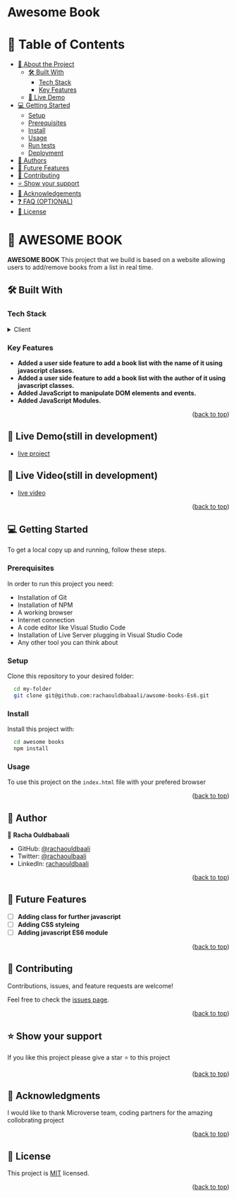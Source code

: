 # Awesome Book 
# 📗 Table of Contents

- [📖 About the Project](#about-project)
  - [🛠 Built With](#built-with)
    - [Tech Stack](#tech-stack)
    - [Key Features](#key-features)
  - [🚀 Live Demo](#live-demo)
- [💻 Getting Started](#getting-started)
  - [Setup](#setup)
  - [Prerequisites](#prerequisites)
  - [Install](#install)
  - [Usage](#usage)
  - [Run tests](#run-tests)
  - [Deployment](#triangular_flag_on_post-deployment)
- [👥 Authors](#authors)
- [🔭 Future Features](#future-features)
- [🤝 Contributing](#contributing)
- [⭐️ Show your support](#support)
- [🙏 Acknowledgements](#acknowledgements)
- [❓ FAQ (OPTIONAL)](#faq)
- [📝 License](#license)


# 📖 AWESOME BOOK <a name="about-project"></a>

**AWESOME BOOK** This project that we build is based on a website allowing users to add/remove books from a list in real time.

## 🛠 Built With <a name="built-with"></a>

### Tech Stack <a name="tech-stack"></a>

<details>
  <summary>Client</summary>
  <ul>
    <li>HTML</li>
    <li>Javascript & DOM</li>
    
  </ul>
</details>


### Key Features <a name="key-features"></a>

- **Added a user side feature to add a book list with the name of it using javascript classes.**
- **Added a user side feature to add a book list with the  author of it using javascript classes.**
- **Added JavaScript to manipulate DOM elements and events.**
- **Added JavaScript Modules.**



<p align="right">(<a href="#readme-top">back to top</a>)</p>


## 🚀 Live Demo(still in development) <a name="live-demo"></a>


- [live project](#)

## 🚀 Live Video(still in development) <a name="live-video"></a>

- [live video ](#)

<p align="right">(<a href="#readme-top">back to top</a>)</p>

<!-- GETTING STARTED -->

## 💻 Getting Started <a name="getting-started"></a>


To get a local copy up and running, follow these steps.

### Prerequisites

In order to run this project you need:
 - Installation of Git
 - Installation of NPM
 - A working browser
 - Internet connection
 - A code editor like Visual Studio Code
 - Installation of Live Server plugging in Visual Studio Code
 - Any other tool you can think about

### Setup

Clone this repository to your desired folder:


```sh
  cd my-folder
  git clone git@github.com:rachaouldbabaali/awsome-books-Es6.git
```

### Install

Install this project with:


```sh
  cd awesome books
  npm install
```

### Usage

To use this project on the `index.html` file with your prefered browser
<p align="right">(<a href="#readme-top">back to top</a>)</p>


## 👥 Author <a name="authors"></a>


👤 **Racha Ouldbabaali**

- GitHub: [@rachaouldbaali](https://github.com/rachaouldbaali)
- Twitter: [@rachaoulbaali](https://twitter.com/rachaouldbaali)
- LinkedIn: [rachaouldbaali](https://linkedin.com/in/rachaouldbaali)




<p align="right">(<a href="#readme-top">back to top</a>)</p>

<!-- FUTURE FEATURES -->

## 🔭 Future Features <a name="future-features"></a>


- [ ] **Adding class for further javascript**
- [ ] **Adding CSS styleing**
- [ ] **Adding javascript ES6 module**

<p align="right">(<a href="#readme-top">back to top</a>)</p>

<!-- CONTRIBUTING -->

## 🤝 Contributing <a name="contributing"></a>

Contributions, issues, and feature requests are welcome!

Feel free to check the [issues page](https://github.com/rachaouldbabaali/awsome-books/issues).

<p align="right">(<a href="#readme-top">back to top</a>)</p>

<!-- SUPPORT -->

## ⭐️ Show your support <a name="support"></a>

If you like this project please give a star ⭐️ to this project

<p align="right">(<a href="#readme-top">back to top</a>)</p>

<!-- ACKNOWLEDGEMENTS -->

## 🙏 Acknowledgments <a name="acknowledgements"></a>


I would like to thank Microverse team, coding partners for the amazing collobrating project

<p align="right">(<a href="#readme-top">back to top</a>)</p>

## 📝 License <a name="license"></a>

This project is [MIT](https://github.com/rachaouldbabaali/awsome-books-ES6/license) licensed.


<p align="right">(<a href="#readme-top">back to top</a>)</p>
